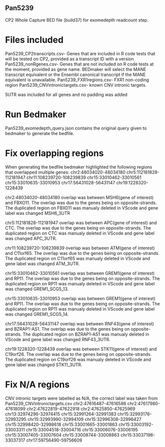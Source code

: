 ## Pan5239

CP2 Whole Capture BED file (build37) for exomedepth readcount step.

# Files included
Pan5239_CP2transcripts.csv- Genes that are included in R code tests that will be tested on CP2, provided as a transcript ID with a version
Pan5239_nonRgenes.csv- Genes that are not included on R code tests at the moment, provided as gene name. BEDmaker will select the MANE transcript equivalent or the Ensembl canonical transcript if the MANE equivalent is unavailable.
Pan5239_FXR1regions.csv- FXR1 non-coding region
Pan5239_CNVintronictargets.csv- known CNV intronic targets.

5UTR was included for all genes and no padding was added

# Run Bedmaker
Pan5239_exomedepth_query.json contains the original query given to bedmaker to generate the bedfile.

# Fix overlapping regions
When generating the bedfile bedmaker highlighted the following regions that overlapped multiple genes:
chr2:48034020-48034180
chr5:112181828-112181947
chr11:108239720-108239839
chr15:33010462-33010561
chr15:33010635-33010953
chr17:56431028-56431147
chr19:1228320-1228439

chr2:48034020-48034180 overlap was between MSH6(gene of interest) and FBXO11. The overlap was due to the genes being on opposite-strands. The duplicated region on FBX011 was manualy deleted in VScode and gene label was changed MSH6_3UTR

chr5:112181828-112181947 overlap was between APC(gene of interest) and CTC. The overlap was due to the genes being on opposite-strands. The duplicated region on CTC was manualy deleted in VScode and gene label was changed APC_3UTR.

chr11:108239720-108239839 overlap was between ATM(gene of interest) and C11orf65. The overlap was due to the genes being on opposite-strands. The duplicated region on C11orf65 was manualy deleted in VScode and gene label was changed ATM_3UTR.

chr15:33010462-33010561 overlap was between GREM1(gene of interest) and RP11. The overlap was due to the genes being on opposite-strands. The duplicated region on RP11 was manualy deleted in VScode and gene label was changed GREM1_SCG5_13.

chr15:33010635-33010953 overlap was between GREM1(gene of interest) and RP11. The overlap was due to the genes being on opposite-strands. The duplicated region on RP11 was manualy deleted in VScode and gene label was changed GREM1_SCG5_14.

chr17:56431028-56431147 overlap was between RNF43(gene of interest) and BZRAP1-AS1. The overlap was due to the genes being on opposite-strands. The duplicated region on BZRAP1-AS1 was manualy deleted in VScode and gene label was changed RNF43_3UTR.

chr19:1228320-1228439 overlap was between STK11(gene of interest) and C19orf26. The overlap was due to the genes being on opposite-strands. The duplicated region on C19orf26 was manualy deleted in VScode and gene label was changed STK11_3UTR.

# Fix N/A regions

CNV intronic targets were labelled as N/A, the correct label was taken from Pan5239_CNVintronictargets.csv
chr2:47616487-47616586
chr2:47617980-47618099
chr2:47622819-47622918
chr2:47625850-47625969
chr13:32974296-32974415
chr15:32991264-32991383
chr15:32993176-32993295
chr15:32993990-32994109
chr15:32996308-32996427
chr15:32998420-32998618
chr15:33001665-33001863
chr15:33003192-33003311
chr15:33004518-33004716
chr15:33006076-33006195
chr15:33007405-33007604
chr15:33008744-33008863
chr15:33037198-33037317
chr17:59756490-59756609

